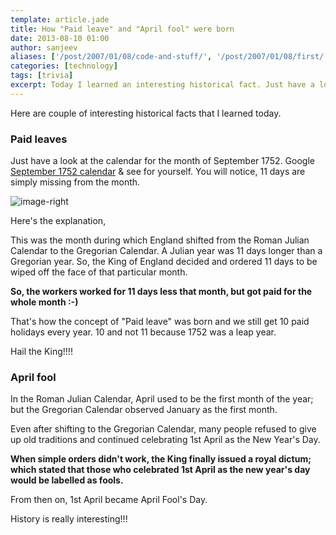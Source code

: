 ```yaml
---
template: article.jade
title: How "Paid leave" and "April fool" were born
date: 2013-08-10 01:00
author: sanjeev
aliases: ['/post/2007/01/08/code-and-stuff/', '/post/2007/01/08/first/', '/post/2008/01/08/first']
categories: [technology]
tags: [trivia]
excerpt: Today I learned an interesting historical fact. Just have a look at the calendar for the month of September 1752. You will notice, 11 days are simply missing from the month
---
```

Here are couple of interesting historical facts that I learned today.

### Paid leaves

Just have a look at the calendar for the month of September 1752.
Google [September 1752 calendar](https://www.google.co.in/search?q=September+1752+calendar&oq=September+1752+calendar&aqs=chrome.0.69i57j69i62.582j0&sourceid=chrome&ie=UTF-8) & see for yourself.
You will notice, 11 days are simply missing from the month.

![image-right](September-1752-Calendar.png)


Here's the explanation,

This was the month during which England shifted from the Roman Julian Calendar to the Gregorian Calendar.
A Julian year was 11 days longer than a Gregorian year. So, the King of England decided and ordered 11 days to be wiped off the face of that particular month.

<span class="more"></span>

**So, the workers worked for 11 days less that month, but got paid for the whole month :-)**

That's how the concept of "Paid leave" was born and we still get 10 paid holidays every year. 10 and not 11 because 1752 was a leap year.

Hail the King!!!!

### April fool

In the Roman Julian Calendar, April used to be the first month of the year; but the Gregorian Calendar observed January as the first month.

Even after shifting to the Gregorian Calendar, many people refused to give up old traditions and continued celebrating 1st April as the New Year's Day.

**When simple orders didn't work, the King finally issued a royal dictum; which stated that those who celebrated 1st April as the new year's day would be labelled as fools.**

From then on, 1st April became April Fool's Day.

History is really interesting!!!